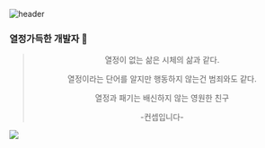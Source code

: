 ![header](https://capsule-render.vercel.app/api?text=Welcome!?&type=Cylinder&height=200&fontColor=FFF)

### 열정가득한 개발자 👋


<div align="center">


> 열정이 없는 삶은 시체의 삶과 같다.
> 
> 열정이라는 단어를 알지만 행동하지 않는건 범죄와도 같다.
> 
> 열정과 패기는 배신하지 않는 영원한 친구
>
> -컨셉입니다-
  
</div>
<img src="https://img.shields.io/badge/Flutter-02569B?style=for-the-badge&logo=Flutter&logoColor=white">



<!--
**Zvckaya/Zvckaya** is a ✨ _special_ ✨ repository because its `README.md` (this file) appears on your GitHub profile.

Here are some ideas to get you started:

- 🔭 I’m currently working on ...
- 🌱 I’m currently learning ...
- 👯 I’m looking to collaborate on ...
- 🤔 I’m looking for help with ...
- 💬 Ask me about ...
- 📫 How to reach me: ...
- 😄 Pronouns: ...
- ⚡ Fun fact: ...
-->
